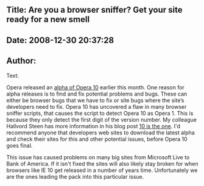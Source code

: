 Title: Are you a browser sniffer? Get your site ready for a new smell
----
Date: 2008-12-30 20:37:28
----
Author: 
----
Text:

<p>Opera released an <a href="http://www.opera.com/browser/next/">alpha of Opera 10</a> earlier this month.  One reason for alpha releases is to find and fix potential problems and bugs. These can either be browser bugs that we have to fix or site bugs where the site’s developers need to fix.  Opera 10 has uncovered a flaw in many browser sniffer scripts, that causes the script to detect Opera 10 as Opera 1.  This is because they only detect the first digit of the version number.  My colleague Hallvord Steen has more information in his blog post <a href="http://my.opera.com/hallvors/blog/2008/12/19/10-is-the-one">10 is the one</a>.  I&#39;d recommend anyone that developers web sites to download the latest alpha and check their sites for this and other potential issues, before Opera 10 goes final.</p>

<p>This issue has caused problems on many big sites from Microsoft Live to Bank of America.  If it isn&#39;t fixed the sites will also likely stay broken for when browsers like IE 10 get released in a number of years time.  Unfortunately we are the ones leading the pack into this particular issue.</p>
